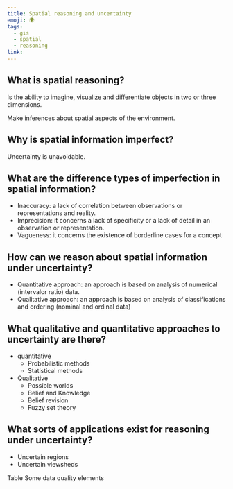 ```yaml
---
title: Spatial reasoning and uncertainty
emoji: 🌍
tags:
  - gis
  - spatial
  - reasoning
link:
---
```


## What is spatial reasoning?

Is the ability to imagine, visualize and differentiate objects in two or three dimensions.

Make inferences about spatial aspects of the environment.

## Why is spatial information imperfect?

Uncertainty is unavoidable.

## What are the difference types of imperfection in spatial information?

- Inaccuracy: a lack of correlation between observations or representations and reality.
- Imprecision: it concerns a lack of specificity or a lack of detail in an observation or representation.
- Vagueness: it concerns the existence of borderline cases for a concept

## How can we reason about spatial information under uncertainty?

- Quantitative approach: an approach is based on analysis of numerical (intervalor ratio) data.
- Qualitative approach: an approach is based on analysis of classifications and ordering (nominal and ordinal data)

## What qualitative and quantitative approaches to uncertainty are there?

- quantitative
  - Probabilistic methods
  - Statistical methods
- Qualitative
  - Possible worlds
  - Belief and Knowledge
  - Belief revision
  - Fuzzy set theory

## What sorts of applications exist for reasoning under uncertainty?

- Uncertain regions
- Uncertain viewsheds

Table Some data quality elements
